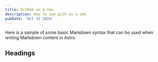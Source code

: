```yaml
---
title: GitHub as a cms
description: How to use gith as a cms
pubDate: 'Oct 31 2024'
---
```


Here is a sample of some basic Markdown syntax that can be used when writing Markdown content in Astro.

## Headings

